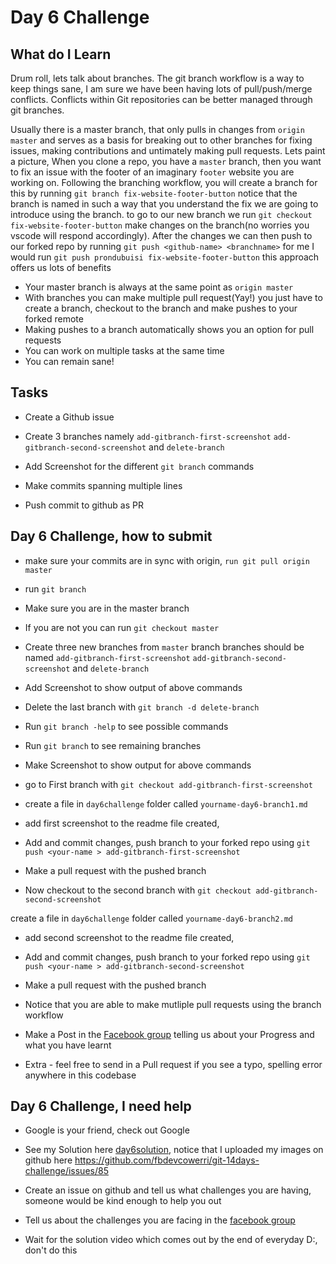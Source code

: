 # Day 6 Challenge

## What do I Learn
Drum roll, lets talk about branches. The git branch workflow is a way to keep things sane, I am sure we have been having lots of pull/push/merge conflicts. Conflicts within Git repositories can be better managed through git branches.

Usually there is a master branch, that only pulls in changes from `origin master` and serves as a basis for breaking out to other branches for fixing issues, making contributions and untimately making pull requests. Lets paint a picture, When you clone a repo, you have a `master` branch, then you want to fix an issue with the footer of an imaginary `footer` website you are working on. Following the branching workflow, you will create a branch for this by running `git branch fix-website-footer-button` notice that the branch is named in such a way that you understand the fix we are going to introduce using the branch. to go to our new branch we run `git checkout fix-website-footer-button` make changes on the branch(no worries you vscode will respond accordingly). After the changes we can then push to our forked repo by running `git push <github-name> <branchname>` for me I would run `git push prondubuisi fix-website-footer-button` this approach offers us lots of benefits

* Your master branch is always at the same point as `origin master`
* With branches you can make multiple pull request(Yay!) you just have to create a branch, checkout to the branch and make pushes to your forked remote
* Making pushes to a branch automatically shows you an option for pull requests
* You can work on multiple tasks at the same time
* You can remain sane!

## Tasks
- Create a Github issue 

- Create 3 branches namely `add-gitbranch-first-screenshot` `add-gitbranch-second-screenshot` and `delete-branch`

- Add Screenshot for the different `git branch` commands 

- Make commits spanning multiple lines

- Push commit to github as PR

## Day 6 Challenge, how to submit

- make sure your commits are in sync with origin, `run git pull origin master`

- run `git branch`

- Make sure you are in the master branch

- If you are not you can run `git checkout master`


- Create three new branches from `master` branch branches should be named `add-gitbranch-first-screenshot` `add-gitbranch-second-screenshot` and `delete-branch`

- Add Screenshot to show output of above commands

- Delete the last branch with `git branch -d delete-branch` 

- Run `git branch -help` to see possible commands

- Run `git branch` to see remaining branches

- Make Screenshot to show  output for above commands 

- go to First branch with `git checkout add-gitbranch-first-screenshot`

- create a file in `day6challenge` folder called `yourname-day6-branch1.md`

- add first screenshot to the readme file created,

- Add and commit changes, push branch to your forked repo using `git push <your-name > add-gitbranch-first-screenshot`

- Make a pull request with the pushed branch

- Now checkout to the second branch with `git checkout add-gitbranch-second-screenshot`

 create a file in `day6challenge` folder called `yourname-day6-branch2.md`

- add second screenshot to the readme file created,

- Add and commit changes, push branch to your forked repo using `git push <your-name > add-gitbranch-second-screenshot`

- Make a pull request with the pushed branch

- Notice that you are able to make mutliple pull requests using the branch workflow




- Make a Post in the [Facebook group](http://bit.ly/fbowerri) telling us about your Progress and what you have learnt

- Extra -  feel free to send in a Pull request if you see a typo, spelling error anywhere in this codebase 

## Day 6 Challenge, I need help


- Google is your friend, check out Google

- See my Solution here [day6solution](day6challenge/), notice that I uploaded my images on github here https://github.com/fbdevcowerri/git-14days-challenge/issues/85
- Create an issue on github and tell us what challenges you are having, someone would be kind enough to help you out
- Tell us about the challenges you are facing in the [facebook group](http://bit.ly/fbowerri)
- Wait for the solution video which comes out by the end of everyday D:, don't do this